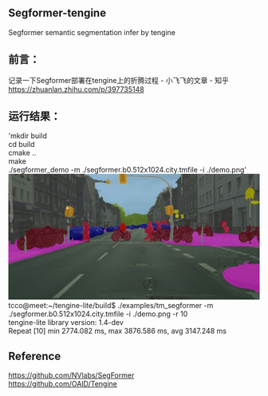## Segformer-tengine  
Segformer semantic segmentation infer by tengine
## 前言：
记录一下Segformer部署在tengine上的折腾过程 - 小飞飞的文章 - 知乎
https://zhuanlan.zhihu.com/p/397735148  

## 运行结果：
'mkdir build  
cd build  
cmake ..  
make  
./segformer_demo -m ./segformer.b0.512x1024.city.tmfile -i ./demo.png'  
![image](https://github.com/FeiGeChuanShu/segformer-tengine/blob/main/result.jpg)  
tcco@meet:~/tengine-lite/build$ ./examples/tm_segformer -m ./segformer.b0.512x1024.city.tmfile -i ./demo.png -r 10  
tengine-lite library version: 1.4-dev  
Repeat [10] min 2774.082 ms, max 3876.586 ms, avg 3147.248 ms

## Reference  
https://github.com/NVlabs/SegFormer  
https://github.com/OAID/Tengine  
